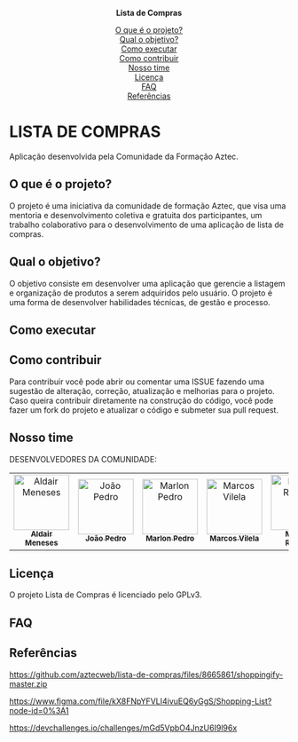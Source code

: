 
**<p align="center">Lista de Compras</p>**

<p align="center">
     <a href="#o-que-é-o-projeto">O que é o projeto?</a>  
<br> <a href="#qual-o-objetivo">Qual o objetivo?</a>
<br> <a href="#como-executar">Como executar</a>
<br> <a href="#como-contribuir">Como contribuir</a>
<br> <a href="#nosso-time">Nosso time</a>
<br> <a href="#licença">Licença</a>
<br> <a href="#faq">FAQ</a>
<br> <a href="#referências">Referências</a> 
</p>
   
# LISTA DE COMPRAS

Aplicação desenvolvida pela Comunidade da Formação Aztec.

## O que é o projeto?

O projeto é uma iniciativa da comunidade de formação Aztec, que visa uma mentoria e desenvolvimento coletiva e gratuita dos participantes, um trabalho colaborativo para o desenvolvimento de uma aplicação de lista de compras.

## Qual o objetivo?

O objetivo consiste em desenvolver uma aplicação que gerencie a listagem e organização de produtos a serem adquiridos pelo usuário. O projeto é uma forma de desenvolver habilidades técnicas, de gestão e processo.

## Como executar

## Como contribuir

Para contribuir você pode abrir ou comentar uma ISSUE fazendo uma sugestão de alteração, correção, atualização e melhorias para o projeto.
Caso queira contribuir diretamente na construção do código, você pode fazer um fork do projeto e atualizar o código e submeter sua pull request.

## Nosso time

DESENVOLVEDORES DA COMUNIDADE:
<table align="center">
  <tr>
    <td align="center"><a href="https://github.com/aldair-meneses"><img src="https://avatars.githubusercontent.com/u/81881279?v=4" height="100px;" alt="Aldair Meneses"/><br /><sub><b>Aldair Meneses</b></sub></a><br /></td>
        <td align="center"><a href="https://github.com/JoaoPedro-Sampaio"><img src="https://avatars.githubusercontent.com/u/87131266?v=4" width="100px;" alt="João Pedro"/><br /><sub><b>João Pedro</b></sub></a><br /></td>
    <td align="center"><a href="https://github.com/marlonpedro"><img src="https://avatars.githubusercontent.com/u/88408608?v=4" width="100px;" alt="Marlon Pedro"/><br /><sub><b>Marlon Pedro</b></sub></a><br /></td>
        <td align="center"><a href="https://github.com/marcosvile"><img src="https://avatars.githubusercontent.com/u/87045821?v=4" width="100px;" alt="Marcos Vilela"/><br /><sub><b>Marcos Vilela</b></sub></a><br /></td>
    <td align="center"><a href="https://github.com/mateusrovedaa"><img src="https://avatars.githubusercontent.com/u/22747307?v=4" width="100px;" alt="Mateus Roveda"/><br /><sub><b>Mateus Roveda</b></sub></a><br /></td>
    <td align="center"><a href="https://github.com/mblithium"><img src="https://avatars.githubusercontent.com/u/6350505?v=4" width="100px;" alt="Matheus Bastos"/><br /><sub><b>Matheus Bastos</b></sub></a><br /></td>
    <td align="center"><a href="https://github.com/RaisaSampaio"><img src="https://avatars.githubusercontent.com/u/105328695?v=4" width="100px;" alt="Raisa Sampaio"/><br /><sub><b>Raisa Sampaio</b></sub></a><br /></td>
  </tr>
 </table>
 
## Licença

O projeto Lista de Compras é licenciado pelo GPLv3.

## FAQ

## Referências

https://github.com/aztecweb/lista-de-compras/files/8665861/shoppingify-master.zip

https://www.figma.com/file/kX8FNpYFVLI4ivuEQ6yGgS/Shopping-List?node-id=0%3A1

https://devchallenges.io/challenges/mGd5VpbO4JnzU6I9l96x
